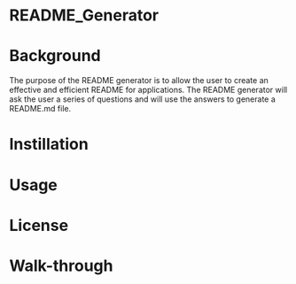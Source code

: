 # README_Generator

# Background

The purpose of the README generator is to allow the user to create an effective and efficient README for applications. The README generator will ask the user a series of questions and will use the answers to generate a README.md file.

# Instillation


# Usage


# License


# Walk-through



